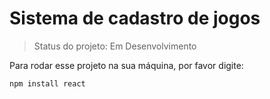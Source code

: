 <h1> Sistema de cadastro de jogos </h1>

>Status do projeto: Em Desenvolvimento

Para rodar esse projeto na sua máquina, por favor digite:

```
npm install react
```
